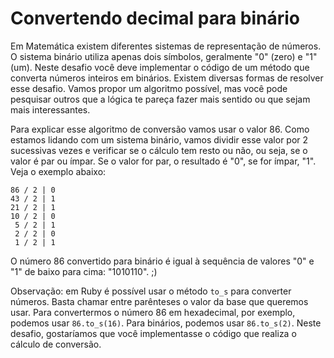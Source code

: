 # Convertendo decimal para binário
Em Matemática existem diferentes sistemas de representação de números. O sistema
binário utiliza apenas dois símbolos, geralmente "0" (zero) e "1" (um). Neste
desafio você deve implementar o código de um método que converta números
inteiros em binários. Existem diversas formas de resolver esse desafio. Vamos
propor um algoritmo possível, mas você pode pesquisar outros que a lógica te
pareça fazer mais sentido ou que sejam mais interessantes.

Para explicar esse algoritmo de conversão vamos usar o valor 86. Como estamos
lidando com um sistema binário, vamos dividir esse valor por 2 sucessivas vezes
e verificar se o cálculo tem resto ou não, ou seja, se o valor é par ou ímpar.
Se o valor for par, o resultado é "0", se for ímpar, "1". Veja o exemplo abaixo:

```
86 / 2 | 0
43 / 2 | 1
21 / 2 | 1
10 / 2 | 0
 5 / 2 | 1
 2 / 2 | 0
 1 / 2 | 1
```

O número 86 convertido para binário é igual à sequência de valores "0" e "1" de
baixo para cima: "1010110". ;)

Observação: em Ruby é possível usar o método `to_s` para converter números.
Basta chamar entre parênteses o valor da base que queremos usar. Para
convertermos o número 86 em hexadecimal, por exemplo, podemos usar
`86.to_s(16)`. Para binários, podemos usar `86.to_s(2)`. Neste desafio,
gostaríamos que você implementasse o código que realiza o cálculo de conversão.
